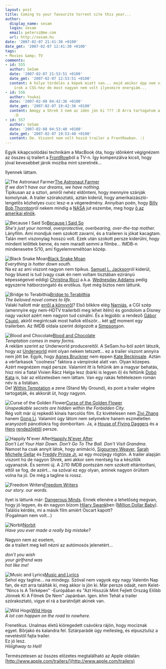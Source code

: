 ```yaml
---
layout: post
title: Coming to your favourite torrent site this year...
author:
  display_name: sesam
  login: sesam
  email: petersz@me.com
  url: http://sesam.hu
date: '2007-02-07 21:41:30 +0100'
date_gmt: '2007-02-07 12:41:30 +0100'
tags:
- Movies &amp; TV
comments:
- id: 555
  author: SeSam
  date: '2007-02-07 21:53:51 +0100'
  date_gmt: '2007-02-07 12:53:51 +0100'
  content: A hülye tördelés a képek miatt van... majd amikor épp nem vizsgára készülök
    írok a CSS-hez de most nagyon nem volt ilyesmire energiám...
- id: 556
  author: Youkai
  date: '2007-02-08 04:42:36 +0100'
  date_gmt: '2007-02-07 19:42:36 +0100'
  content: Amúgy a Shrek 3 nem az idén jön ki ??? :D Arra tartogatom a rekeszizmaomat
    :D
- id: 557
  author: SeSam
  date: '2007-02-08 04:53:40 +0100'
  date_gmt: '2007-02-07 19:53:40 +0100'
  content: De. Viszont nem volt hozzá trailer a FrontRowban. :)
---
```


Egyik kikapcsolódási technikám a MacBook óta, hogy időnként végignézem az összes új trailert a [FrontRow](http://www.apple.com/imac/frontrow.html)ból a TV-n. Így kompenzálva kicsit, hogy jóval kevesebbet járok moziba mint szeretnék...

Ilyennek láttam.

![The Astronaut Farmer](http://sesam.hu/wp-content/uploads/2007/02/theastronautfarmer_200612181544.jpg)[The Astronaut Farmer](http://www.imdb.com/title/tt0469263)  
_If we don't have our dreams, we have nothing._  
Tipikusan az a sztori, amiről nehéz eldönteni, hogy mennyire szánják komolynak. A trailer szórakoztató, aztán kiderül, hogy amerikaizászló-lengetős közhelyes cucc lesz-e a végeredmény. Annyiban poén, hogy [Billy Bob Thornton](http://www.imdb.com/name/nm0000671)ról nekem mindig a [NASA](http://www.imdb.com/title/tt0120591) jut eszembe, meg hogy [ő az amerikai elnök](http://www.imdb.com/title/tt0314331).

![Because I Said So](http://sesam.hu/wp-content/uploads/2007/02/becauseisaidso_200612071602.jpg)[Because I Said So](http://www.imdb.com/title/tt0490084)  
_She's just your normal, overprotective, overbearing, over-the-top mother._  
Lányfilm. Ami mondjuk nem szokott zavarni, és a traileren is jókat kacagtam. Talán mert viszonylag hosszú volt. Ezek után szokott persze kiderülni, hogy mindent lelőttek benne, és nem maradt semmi a filmbe... IMDB-n mindenesetre 5/10, ami figyelemreméltóan közép.

![Black Snake Moan](http://sesam.hu/wp-content/uploads/2007/02/blacksnakemoan_200701301634.jpg)[Black Snake Moan](http://www.imdb.com/title/tt0462200)  
_Everything is hotter down south._  
Na ez az ami viszont nagyon nem tipikus. [Samuel L. Jackson](http://www.imdb.com/name/nm0000168)ról kiderül, hogy bluest is tud (vagy csak én nem voltam tisztában ezirányú képességeivel eddig) [Christina Ricci](http://www.imdb.com/name/nm0000207) a.k.a. [Wednesday Addams](http://www.imdb.com/title/tt0101272) pedig egyszerre hátborzongató és erotikus. Ilyet még biztos nem láttunk.

![Bridge to Terabithia](http://sesam.hu/wp-content/uploads/2007/02/bridgetoterabithia_200612111823.jpg)[Bridge to Terabithia](http://www.imdb.com/title/tt0398808)  
_The beloved novel comes to life._  
Valaki hallott már [erről a könyvről](http://www.amazon.com/Bridge-Terabithia-Katherine-Paterson/dp/0064401847/sr=8-1/qid=1170844658/ref=pd_bbs_1/104-1762478-7876752?ie=UTF8&s=books)? Első blikkre elég [Narniás](http://www.imdb.com/title/tt0363771), a CGI szép (amennyire egy nem-HDTV trailerből meg lehet ítélni) és gondolom a Disney nagy vackot azért nem nagyon tud csinálni. És a legjobb: a rendező [Gábor Csupó](http://www.imdb.com/name/nm0190780), akiről megintcsak most hallok először... két [wtf](http://en.wikipedia.org/wiki/WTF%3F) moment egy trailerben. Az IMDB oldala szerint dolgozott a [Simpsons](http://www.imdb.com/title/tt0096697)on.

![Blood and Chocolate](http://sesam.hu/wp-content/uploads/2007/02/bloodandchocolate_200612211644.jpg)[Blood and Chocolate](http://www.imdb.com/title/tt0397044)  
_Temptation comes in many forms._  
A reklám szerint az Underworld producereitől. A SeSam.hu-ból azért látszik, hogy az [Underworld](http://www.imdb.com/title/tt0320691) mint olyan nekem tetszett... ez a trailer viszont annyira nem jött be. Egyik, hogy [Agnes Bruckner](http://http://www.imdb.com/name/nm0115671) nem éppen [Kate Beckinsale](http://www.imdb.com/name/nm0000295). Aztán a vérfarkasok "coolness" faktora a vámpíroké alatt van. Olyan közepes. Azért megnézem majd persze. Valamint itt is feltűnik ám a magyar behatás, hisz nini a fiatal Vivien Rácz Helga lesz (bárki is legyen ő) és feltűnik [Dobó Kata](http://www.imdb.com/name/nm0229957) is, bár az előzetesben nem láttam. Van egy rakás feltételezem román név is a listában.  
De! [Within Temptation](http://www.within-temptation.com) a zene (Stand My Ground), és pont a trailer végére tartogatják, és akkorát üt, hogy nagyon.

![Curse of the Golden Flower](http://sesam.hu/wp-content/uploads/2007/02/curseofthegoldenflower_200611291244.jpg)[Curse of the Golden Flower](http://www.imdb.com/title/tt0473444)  
_Unspeakable secrets are hidden within the Forbidden City._  
Rég volt már új repkedő kínais harcolós film. Ez kivételesen nem [Ziyi Zhang](http://www.imdb.com/name/nm0955471) hanem [Gong Li](http://www.imdb.com/name/nm0000084). Valamint úgy látom nem selymekre hanem eszméletlen aranyozott páncélokra fog domborítani. Ja, a [House of Flying Daggers](http://www.imdb.com/name/nm0955443) és a [Hero](http://www.imdb.com/title/tt0299977) [rendezőjétől](http://www.imdb.com/name/nm0955443) persze.

![Happily N'ever After](http://sesam.hu/wp-content/uploads/2007/02/happilyneverafter_200612141543.jpg)[Happily N'ever After](http://www.imdb.com/title/tt0308353)  
_Don't Let Your Hair Down. Don't Go To The Ball. Don't Visit Grandma._  
Namost ha csak annyit látok, hogy animáció, [Sigourney Weaver](http://www.imdb.com/name/nm0000244), [Sarah Michelle Gellar](http://www.imdb.com/name/nm0001264) és [Freddy Prinze Jr.](http://www.imdb.com/name/nm0005327) az egy mozijegy rögtön. A trailer alapján viszont hú de nagyon Shrek, ami akkor sem mentség ha a készítők ugyanazok. És semmi új. A 2/10 IMDB pontszám nem szokott eltántorítani, ettől se fog, de azért... na szóval ez egy olyan, aminek nagyon örültem volna ha jó. De még a tagline is rossz.

![Freedom Writers](http://sesam.hu/wp-content/uploads/2007/02/freedomwriters_200610131549.jpg)[Freedom Writers](http://www.imdb.com/title/tt0463998)  
_our story. our words._

Ilyet is láttunk már: [Dangerous Minds](http://www.imdb.com/title/tt0112792). Ennek ellenére a lehetőség megvan, hogy jó legyen, és én nagyon bízom [Hilary Swank](http://www.imdb.com/name/nm0005476)ben ([Million Dollar Baby](http://www.imdb.com/title/tt0405159)). Találós kérdés, mi a másik film amiért Oscart kapott?  
(Fogalmam nem volt...)

![Norbit](http://sesam.hu/wp-content/uploads/2007/02/norbit_200701171432.jpg)[Norbit](http://www.imdb.com/title/tt0477051)  
_Have you ever made a really big mistake?_

Nagyon nem az esetem,  
de a trailert meg kell nézni az autómosós jelenetért...

_don't you wish  
your girlfrend was  
hot like me!_

![Music and Lyrics](http://sesam.hu/wp-content/uploads/2007/02/musicanylyrics_200612201227.jpg)[Music and Lyrics](http://www.imdb.com/title/tt0758766)  
Sehol egy tagline... na mindegy. Szóval nem vagyok egy nagy Valentin Nap fan, de ezt arra találták ki, meg akkor is jön ki. Már persze odaát, nem Kelet- "Nincs Is A Térképen" -Európában és "Azt Hisszük Mint Fejlett Ország Előbb Jönnek Ki A Filmek De Nem" Japánban. Igen. *khm* Tehát a trailer szórakoztató, vigye el rá a barátnőjét akinek van.

![Wild Hogs](http://sesam.hu/wp-content/uploads/2007/02/wildhogs_200701111417.jpg)[Wild Hogs](http://www.imdb.com/title/tt0486946)  
_A lot can happen on the road to nowhere._

Frenetikus. Unalmas életű kiöregedett csávókra rájön, hogy mociznak egyet. Bőrjakó és kalandra fel. Sztárparádé úgy mellesleg, és elpusztulsz a nevetéstől fajta trailer.  
Ez jó lesz.  
_Hiiiighway to Hell!_

Természetesen az összes előzetes megtalálható az Apple oldalán: [http://www.apple.com/trailers/](http://www.apple.com/trailers)
